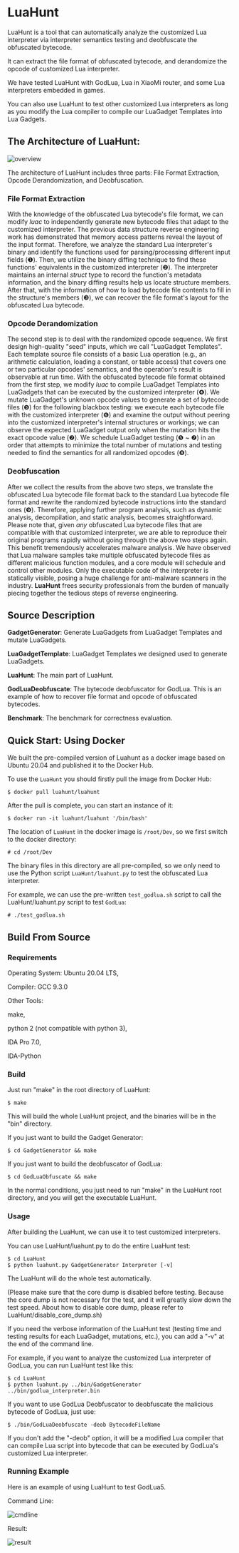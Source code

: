 # LuaHunt

LuaHunt is a tool that can automatically analyze the customized Lua interpreter via interpreter semantics testing and deobfuscate the obfuscated bytecode.

It can extract the file format of obfuscated bytecode, and derandomize the opcode of customized Lua interpreter.

We have tested LuaHunt with GodLua, Lua in XiaoMi router, and some Lua interpreters embedded in games.

You can also use LuaHunt to test other customized Lua interpreters as long as you modify the Lua compiler to compile our LuaGadget Templates into Lua Gadgets.

## The Architecture of LuaHunt:
![overview](./Images/LuaHunt-Architecture.png)

The architecture of LuaHunt includes three parts: File Format Extraction, Opcode Derandomization, and Deobfuscation.

### File Format Extraction
With the knowledge of the obfuscated Lua bytecode's file format, we can modify *luac* to independently generate new bytecode files that adapt to the customized interpreter.
The previous data structure reverse engineering work has demonstrated that memory access patterns reveal the layout of the input format. 
Therefore, we analyze the standard Lua interpreter's binary and identify the functions used for parsing/processing different input fields (❶).
Then, we utilize the binary diffing technique to find these functions' equivalents in the customized interpreter (❷).
The interpreter maintains an internal *struct* type to record the function's metadata information, and the binary diffing results help us locate structure members.
After that, with the information of how to load bytecode file contents to fill in the structure's members (❸), we can recover the file format's layout for the obfuscated Lua bytecode.

### Opcode Derandomization
The second step is to deal with the randomized opcode sequence.
We first design high-quality "seed" inputs, which we call "LuaGadget Templates".
Each template source file consists of a basic Lua operation (e.g., an arithmetic calculation, loading a constant, or table access) that covers one or two particular opcodes' semantics, and the operation's result is observable at run time.
With the obfuscated bytecode file format obtained from the first step, we modify *luac* to compile LuaGadget Templates into LuaGadgets that can be executed by the customized interpreter (❹).
We mutate LuaGadget's unknown opcode values to generate a set of bytecode files (❺) for the following blackbox testing: 
we execute each bytecode file with the customized interpreter (❻) and examine the output without peering into the customized interpreter's internal structures or workings; 
we can observe the expected LuaGadget output only when the mutation hits the exact opcode value (❼).
We schedule LuaGadget testing (❺ ~ ❼) in an order that attempts to minimize the total number of mutations and testing needed to find the semantics for all randomized opcodes (❽).

### Deobfuscation
After we collect the results from the above two steps, we translate the obfuscated Lua bytecode file format back to the standard Lua bytecode file format and rewrite the randomized bytecode instructions into the standard ones (❾).
Therefore, applying further program analysis, such as dynamic analysis, decompilation, and static analysis, becomes straightforward.
Please note that, given *any* obfuscated Lua bytecode files that are compatible with that customized interpreter, we are able to reproduce their original programs rapidly without going through the above two steps again.
This benefit tremendously accelerates malware analysis.
We have observed that Lua malware samples take multiple obfuscated bytecode files as different malicious function modules, and a core module will schedule and control other modules. 
Only the executable code of the interpreter is statically visible, posing a huge challenge for anti-malware scanners in the industry.
**LuaHunt** frees security professionals from the burden of manually piecing together the tedious steps of reverse engineering.

## Source Description
**GadgetGenerator**: Generate LuaGadgets from LuaGadget Templates and mutate LuaGadgets.

**LuaGadgetTemplate**: LuaGadget Templates we designed used to generate LuaGadgets.

**LuaHunt**: The main part of LuaHunt.

**GodLuaDeobfuscate**: The bytecode deobfuscator for GodLua. This is an example of how to recover file format and opcode of obfuscated bytecodes.

**Benchmark**: The benchmark for correctness evaluation.

## Quick Start: Using Docker
We built the pre-compiled version of Luahunt as a docker image based on Ubuntu 20.04 and published it to the Docker Hub.

To use the `LuaHunt` you should firstly pull the image from Docker Hub:
```
$ docker pull luahunt/luahunt
```

After the pull is complete, you can start an instance of it:
```
$ docker run -it luahunt/luahunt '/bin/bash'
```

The location of `LuaHunt` in the docker image is `/root/Dev`, so we first switch to the docker directory:
```
# cd /root/Dev
```

The binary files in this directory are all pre-compiled, so we only need to use the Python script `LuaHunt/luahunt.py` to test the obfuscated Lua interpreter. 

For example, we can use the pre-written `test_godlua.sh` script to call the LuaHunt/luahunt.py script to test `GodLua`:
```
# ./test_godlua.sh
```
## Build From Source
### Requirements

Operating System: Ubuntu 20.04 LTS,

Compiler: GCC 9.3.0

Other Tools:

make,

python 2 (not compatible with python 3),

IDA Pro 7.0,

IDA-Python

### Build

Just run "make" in the root directory of LuaHunt:

```
$ make
```

This will build the whole LuaHunt project, and the binaries will be in the "bin" directory.

If you just want to build the Gadget Generator:

```
$ cd GadgetGenerator && make
```

If you just want to build the deobfuscator of GodLua:

```
$ cd GodLuaObfuscate && make
```

In the normal conditions, you just need to run "make" in the LuaHunt root directory, and you will get the executable LuaHunt.

### Usage

After building the LuaHunt, we can use it to test customized interpreters.

You can use LuaHunt/luahunt.py to do the entire LuaHunt test:

```
$ cd LuaHunt
$ python luahunt.py GadgetGenerator Interpreter [-v]
```

The LuaHunt will do the whole test automatically.

(Please make sure that the core dump is disabled before testing. Because the core dump is not necessary for the test, and it will greatly slow down the test speed. About how to disable core dump, please refer to LuaHunt/disable\_core\_dump.sh)

If you need the verbose information of the LuaHunt test (testing time and testing results for each LuaGadget, mutations, etc.), you can add a "-v" at the end of the command line.

For example, if you want to analyze the customized Lua interpreter of GodLua, you can run LuaHunt test like this:

```
$ cd LuaHunt
$ python luahunt.py ../bin/GadgetGenerator ../bin/godlua_interpreter.bin
```

If you want to use GodLua Deobfuscator to deobfuscate the malicious bytecode of GodLua, just use:

```
$ ./bin/GodLuaDeobfuscate -deob BytecodeFileName
```

If you don't add the "-deob" option, it will be a modified Lua compiler that can compile Lua script into bytecode that can be executed by GodLua's customized Lua interpreter.

### Running Example

Here is an example of using LuaHunt to test GodLua5.

Command Line:

![cmdline](./Images/cmdline.png)


Result:

![result](./Images/result.png)

